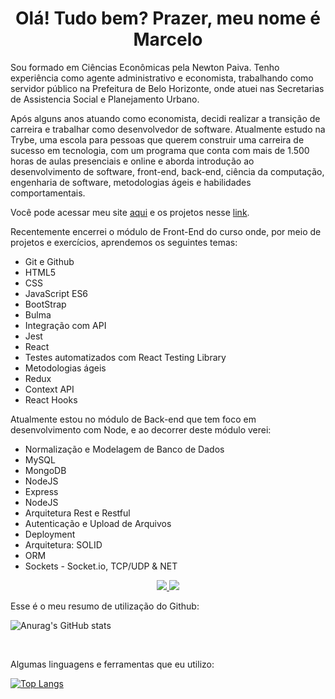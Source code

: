 <H1 align="center">Olá! Tudo bem? Prazer, meu nome é Marcelo</H1>
<p>Sou formado em Ciências Econômicas pela Newton Paiva. Tenho experiência como agente administrativo e economista, trabalhando como servidor público na Prefeitura de Belo Horizonte, onde atuei nas Secretarias de Assistencia Social e Planejamento Urbano.</p>
<p>Após alguns anos atuando como economista, decidi realizar a transição de carreira e trabalhar como desenvolvedor de software. Atualmente estudo na Trybe, uma escola para pessoas que querem construir uma carreira de sucesso em tecnologia, com um programa que conta com mais de 1.500 horas de aulas presenciais e online
e aborda introdução ao desenvolvimento de software, front-end, back-end, ciência da computação, engenharia de software, metodologias ágeis e habilidades comportamentais.</p>
<p>Você pode acessar meu site <a href="" target="_blank">aqui</a> e os projetos nesse <a href="" target="_blank">link</a>.</p>
<p>Recentemente encerrei o módulo de Front-End do curso onde, por meio de projetos e exercícios, aprendemos os seguintes temas:</p>
<ul>
  <li>Git e Github</li>
  <li>HTML5</li>
  <li>CSS</li>
  <li>JavaScript ES6</li>
  <li>BootStrap</li>
  <li>Bulma</li>
  <li>Integração com API</li>
  <li>Jest</li>
  <li>React</li>
  <li>Testes automatizados com React Testing Library</li>
  <li>Metodologias ágeis</li>
  <li>Redux</li>
  <li>Context API</li>
  <li>React Hooks</li>
</ul>
<p>Atualmente estou no módulo de Back-end que tem foco em desenvolvimento com Node, e ao decorrer deste módulo verei:</p>
<ul>
  <li>Normalização e Modelagem de Banco de Dados</li>
  <li>MySQL</li>
  <li>MongoDB</li>
  <li>NodeJS</li>
  <li>Express</li>
  <li>NodeJS</li>
  <li>Arquitetura Rest e Restful</li>
  <li>Autenticação e Upload de Arquivos</li>
  <li>Deployment</li>
  <li>Arquitetura: SOLID</li>
  <li>ORM</li>
  <li>Sockets - Socket.io, TCP/UDP & NET</li>
</ul>
<!-- Meus interesses pessoais:
- <b>Estudar:</b> Periodicamente escolho um assunto que me interessa e costumo me aprofundar bastante, o assunto da vez é investimentos no exterior.
- <b>Otaku e Nerd:</b> Um pouco longe dos meus velhos tempos rs, mas ainda acompanho alguns mangás e histórias da cultura nerd.
- <b>Viajar de Moto:</b> Tenho como grande paixão as motos custom, gosto de estudar sobre sua mecânica e principalmente pegar estrada!
- <b>Ações Sociais:</b> Ter a oportunidade de impactar positivamente a vida das pessoas é algo que me faz bem. No momento participo de um projeto que arrecada brinquedos e doces para o dia das crianças e Natal.
Gosto muito de conversar e trocar experiências, caso queira falar comigo pode me contatar pelo meu Linkedin ou por e-mail nos botões abaixo: -->
<p align="center">
  <a href="https://www.linkedin.com/in/marcelo-campos66/">
    <img href="https://www.linkedin.com/in/marcelo-campos66/" src="https://img.shields.io/badge/LinkedIn-0077B5?style=for-the-badge&logo=linkedin&logoColor=white"/>
  </a>
  <a href="mailto:marcelo.campos.economista@gmail.com?subject=Olá!">
    <img src="https://img.shields.io/badge/Gmail-D14836?style=for-the-badge&logo=gmail&logoColor=white" />
  </a>
</p>
<p>Esse é o meu resumo de utilização do Github:</p>

![Anurag's GitHub stats](https://github-readme-stats.vercel.app/api?username=marcelocampos66&show_icons=true&theme=tokyonight)

<br/>

<p>Algumas linguagens e ferramentas que eu utilizo:</p>

[![Top Langs](https://github-readme-stats.vercel.app/api/top-langs/?username=marcelocampos66)](https://github.com/marcelocampos66/github-readme-stats)
